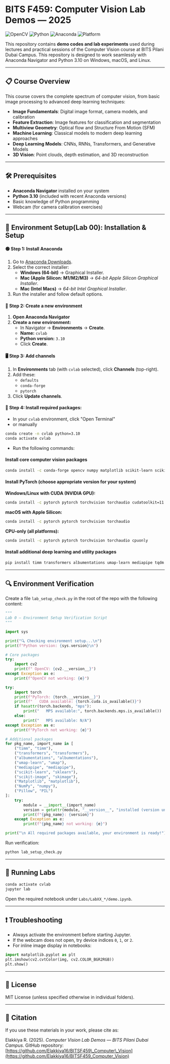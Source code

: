# BITS F459: Computer Vision Lab Demos — 2025

![OpenCV](https://img.shields.io/badge/OpenCV-5.0%2B-green.svg)
![Python](https://img.shields.io/badge/Python-3.10%2B-blue.svg)
![Anaconda](https://img.shields.io/badge/Anaconda-Compatible-orange.svg)
![Platform](https://img.shields.io/badge/Platform-Windows%20%7C%20macOS%20%7C%20Linux-lightgrey.svg)

This repository contains **demo codes and lab experiments** used during lectures and practical sessions of the Computer Vision course at BITS Pilani Dubai Campus. This repository is designed to work seamlessly with Anaconda Navigator and Python 3.10 on Windows, macOS, and Linux.

---
## 📋 Course Overview

This course covers the complete spectrum of computer vision, from basic image processing to advanced deep learning techniques:

- **Image Fundamentals**: Digital image format, camera models, and calibration
- **Feature Extraction**: Image features for classification and segmentation
- **Multiview Geometry**: Optical flow and Structure From Motion (SFM)
- **Machine Learning**: Classical models to modern deep learning approaches
- **Deep Learning Models**: CNNs, RNNs, Transformers, and Generative Models
- **3D Vision**: Point clouds, depth estimation, and 3D reconstruction
---
## 🛠️ Prerequisites

- **Anaconda Navigator** installed on your system
- **Python 3.10** (included with recent Anaconda versions)
- Basic knowledge of Python programming
- Webcam (for camera calibration exercises)
---
## 🚀 Environment Setup(Lab 00): Installation & Setup
#### 🟢 Step 1: Install Anaconda
1. Go to [Anaconda Downloads](https://www.anaconda.com/download).  
2. Select the correct installer:  
   - **Windows (64-bit)** → Graphical Installer.  
   - **Mac (Apple Silicon: M1/M2/M3)** → *64-bit Apple Silicon Graphical Installer*.  
   - **Mac (Intel Macs)** → *64-bit Intel Graphical Installer*.  
3. Run the installer and follow default options.  

#### 🐍 Step 2: Create a new environment
1. **Open Anaconda Navigator**
2. **Create a new environment:**
   - In Navigator → **Environments** → **Create**.
   - **Name:** `cvlab`
   - **Python version:** `3.10`
   - Click **Create**. 

#### 🖥️ Step 3: Add channels
1. In **Environments** tab (with `cvlab` selected), click **Channels** (top-right).  
2. Add these:  
   - `defaults`  
   - `conda-forge`  
   - `pytorch`  
3. Click **Update channels**.  

#### 🎯 Step 4: Install required packages:
   - In your `cvlab` environment, click "Open Terminal"
   - or manually
```bash
conda create -n cvlab python=3.10
conda activate cvlab
```
   - Run the following commands:
#### Install core computer vision packages

```bash
conda install -c conda-forge opencv numpy matplotlib scikit-learn scikit-image pillow
```

#### Install PyTorch (choose appropriate version for your system)

**Windows/Linux with CUDA (NVIDIA GPU):**

```bash
conda install -c pytorch pytorch torchvision torchaudio cudatoolkit=11.7
```

**macOS with Apple Silicon:**

```bash
conda install -c pytorch pytorch torchvision torchaudio
```

**CPU-only (all platforms):**

```bash
conda install -c pytorch pytorch torchvision torchaudio cpuonly
```

#### Install additional deep learning and utility packages

```bash
pip install timm transformers albumentations umap-learn mediapipe tqdm jupyterlab
```

---

## 🔍 Environment Verification

Create a file `lab_setup_check.py` in the root of the repo with the following content:

```python
"""
Lab 0 — Environment Setup Verification Script
"""

import sys

print("🔍 Checking environment setup...\n")
print(f"Python version: {sys.version}\n")

# Core packages
try:
    import cv2
    print(f" OpenCV: {cv2.__version__}")
except Exception as e:
    print(f"OpenCV not working: {e}")

try:
    import torch
    print(f"PyTorch: {torch.__version__}")
    print(f"   CUDA available: {torch.cuda.is_available()}")
    if hasattr(torch.backends, "mps"):
        print("   MPS available:", torch.backends.mps.is_available())
    else:
        print("   MPS available: N/A")
except Exception as e:
    print(f"PyTorch not working: {e}")

# Additional packages
for pkg_name, import_name in [
    ("timm", "timm"),
    ("transformers", "transformers"),
    ("albumentations", "albumentations"),
    ("umap-learn", "umap"),
    ("mediapipe", "mediapipe"),
    ("scikit-learn", "sklearn"),
    ("scikit-image", "skimage"),
    ("Matplotlib", "matplotlib"),
    ("NumPy", "numpy"),
    ("Pillow", "PIL")
]:
    try:
        module = __import__(import_name)
        version = getattr(module, "__version__", "installed (version unknown)")
        print(f"{pkg_name}: {version}")
    except Exception as e:
        print(f"{pkg_name} not working: {e}")

print("\n All required packages available, your environment is ready!")
```

Run verification:

```bash
python lab_setup_check.py
```
---

## 🚀 Running Labs

```bash
conda activate cvlab
jupyter lab
```

Open the required notebook under `Labs/LabXX_*/demo.ipynb`.

---

## ❗ Troubleshooting

* Always activate the environment before starting Jupyter.
* If the webcam does not open, try device indices `0`, `1`, or `2`.
* For inline image display in notebooks:

```python
import matplotlib.pyplot as plt
plt.imshow(cv2.cvtColor(img, cv2.COLOR_BGR2RGB))
plt.show()
```

---

## 📜 License

MIT License (unless specified otherwise in individual folders).

---

## 📖 Citation

If you use these materials in your work, please cite as:

Elakkiya R. (2025). *Computer Vision Lab Demos — BITS Pilani Dubai Campus*. GitHub repository: [https://github.com/Elakkiya16/BITSF459\_Computer\_Vision](https://github.com/Elakkiya16/BITSF459_Computer_Vision)





